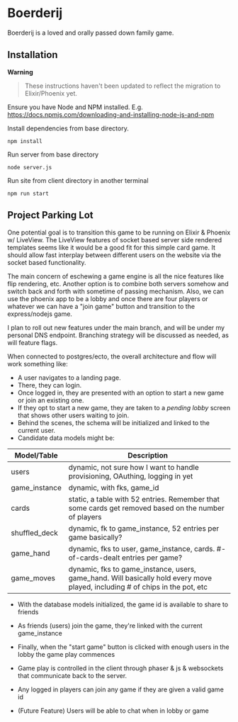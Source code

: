 # Boerderij

Boerderij is a loved and orally passed down family game.

## Installation

**Warning**

> These instructions haven't been updated to reflect the migration to Elixir/Phoenix yet.

Ensure you have Node and NPM installed.
E.g. https://docs.npmjs.com/downloading-and-installing-node-js-and-npm

Install dependencies from base directory.

```
npm install
```

Run server from base directory

```
node server.js
```

Run site from client directory in another terminal

```
npm run start
```

## Project Parking Lot

One potential goal is to transition this game to be running on Elixir & Phoenix w/ LiveView.
The LiveView features of socket based server side rendered templates seems like it would be a good fit for this simple card game.
It should allow fast interplay between different users on the website via the socket based functionality.

The main concern of eschewing a game engine is all the nice features like flip rendering, etc.
Another option is to combine both servers somehow and switch back and forth with sometime of passing mechanism.
Also, we can use the phoenix app to be a lobby and once there are four players or whatever we can have a "join game" button and transition to the express/nodejs game.

I plan to roll out new features under the main branch, and will be under my personal DNS endpoint.
Branching strategy will be discussed as needed, as will feature flags.

When connected to postgres/ecto, the overall architecture and flow will work something like:

- A user navigates to a landing page.
- There, they can login.
- Once logged in, they are presented with an option to start a new game or join an existing one.
- If they opt to start a new game, they are taken to a _pending lobby_ screen that shows other users waiting to join.
- Behind the scenes, the schema will be initialized and linked to the current user.
- Candidate data models might be:

| Model/Table   | Description                                                                                                                  |
| ------------- | ---------------------------------------------------------------------------------------------------------------------------- |
| users         | dynamic, not sure how I want to handle provisioning, OAuthing, logging in yet                                                |
| game_instance | dynamic, with fks, game_id                                                                                                   |
| cards         | static, a table with 52 entries. Remember that some cards get removed based on the number of players                         |
| shuffled_deck | dynamic, fk to game_instance, 52 entries per game basically?                                                                 |
| game_hand     | dynamic, fks to user, game_instance, cards. #-of-cards-dealt entries per game?                                               |
| game_moves    | dynamic, fks to game_instance, users, game_hand. Will basically hold every move played, including # of chips in the pot, etc |

- With the database models initialized, the game id is available to share to friends
- As friends (users) join the game, they're linked with the current game_instance
- Finally, when the "start game" button is clicked with enough users in the lobby the game play commences

- Game play is controlled in the client through phaser & js & websockets that communicate back to the server.

- Any logged in players can join any game if they are given a valid game id
- (Future Feature) Users will be able to chat when in lobby or game
